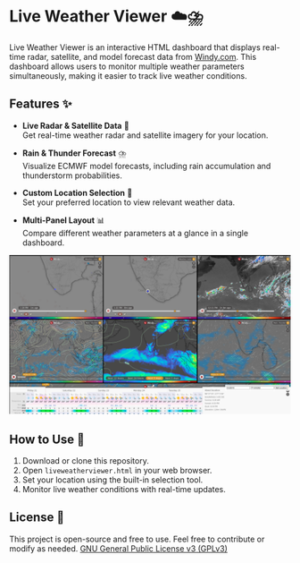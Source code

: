 # Live Weather Viewer ☁️⛈️

Live Weather Viewer is an interactive HTML dashboard that displays real-time radar, satellite, and model forecast data from [Windy.com](https://www.windy.com/). This dashboard allows users to monitor multiple weather parameters simultaneously, making it easier to track live weather conditions.

## Features ✨

- **Live Radar & Satellite Data** 🛁  
  Get real-time weather radar and satellite imagery for your location.

- **Rain & Thunder Forecast** ⛈️  
  Visualize ECMWF model forecasts, including rain accumulation and thunderstorm probabilities.

- **Custom Location Selection** 📍  
  Set your preferred location to view relevant weather data.

- **Multi-Panel Layout** 📊  
  Compare different weather parameters at a glance in a single dashboard.


<img src="Screenshots/Screenshot1.png">

## How to Use 🚀

1. Download or clone this repository.
2. Open `liveweatherviewer.html` in your web browser.
3. Set your location using the built-in selection tool.
4. Monitor live weather conditions with real-time updates.

## License 📝

This project is open-source and free to use. Feel free to contribute or modify as needed.
[GNU General Public License v3 (GPLv3)](https://www.gnu.org/licenses/gpl-3.0.en.html)

